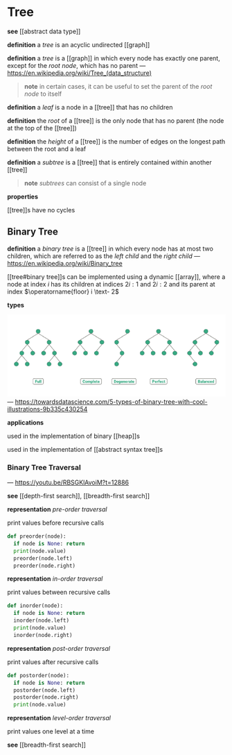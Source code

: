 # Tree

**see** [[abstract data type]]

**definition** a _tree_ is an acyclic undirected [[graph]]

**definition** a _tree_ is a [[graph]] in which every node has exactly one parent, except for the _root node_, which has no parent &mdash; <https://en.wikipedia.org/wiki/Tree_(data_structure)>

> **note** in certain cases, it can be useful to set the parent of the _root node_ to itself

**definition** a _leaf_ is a node in a [[tree]] that has no children

**definition** the _root_ of a [[tree]] is the only node that has no parent (the node at the top of the [[tree]])

**definition** the _height_ of a [[tree]] is the number of edges on the longest path between the root and a leaf

**definition** a _subtree_ is a [[tree]] that is entirely contained within another [[tree]]

> **note** _subtrees_ can consist of a single node

**properties**

[[tree]]s have no cycles

## Binary Tree

**definition** a _binary tree_ is a [[tree]] in which every node has at most two children, which are referred to as the _left child_ and the _right child_ &mdash; <https://en.wikipedia.org/wiki/Binary_tree>

[[tree#binary tree]]s can be implemented using a dynamic [[array]], where a node at index $i$ has its children at indices $2i : 1$ and $2i : 2$ and its parent at index $\operatorname{floor} i \text- 2$

**types**

![](20221004211912.png) &mdash; <https://towardsdatascience.com/5-types-of-binary-tree-with-cool-illustrations-9b335c430254>

**applications**

used in the implementation of binary [[heap]]s

used in the implementation of [[abstract syntax tree]]s

### Binary Tree Traversal

&mdash; <https://youtu.be/RBSGKlAvoiM?t=12886>

**see** [[depth-first search]], [[breadth-first search]]

**representation** _pre-order traversal_

print values before recursive calls

```python
def preorder(node):
  if node is None: return
  print(node.value)
  preorder(node.left)
  preorder(node.right)
```

**representation** _in-order traversal_

print values between recursive calls

```python
def inorder(node):
  if node is None: return
  inorder(node.left)
  print(node.value)
  inorder(node.right)
```

**representation** _post-order traversal_

print values after recursive calls

```python
def postorder(node):
  if node is None: return
  postorder(node.left)
  postorder(node.right)
  print(node.value)
```

**representation** _level-order traversal_

print values one level at a time

**see** [[breadth-first search]]
